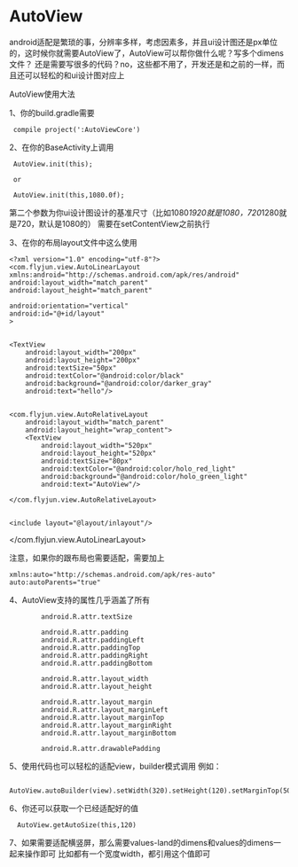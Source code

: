 # AutoView

android适配是繁琐的事，分辨率多样，考虑因素多，并且ui设计图还是px单位的，这时候你就需要AutoView了，AutoView可以帮你做什么呢？写多个dimens文件？
还是需要写很多的代码？no，这些都不用了，开发还是和之前的一样，而且还可以轻松的和ui设计图对应上

AutoView使用大法

1、你的build.gradle需要
           
     compile project(':AutoViewCore')

2、在你的BaseActivity上调用
   
     AutoView.init(this);
  
     or
  
     AutoView.init(this,1080.0f);
  
  第二个参数为你ui设计图设计的基准尺寸（比如1080*1920就是1080，720*1280就是720，默认是1080的）
  需要在setContentView之前执行
  
3、在你的布局layout文件中这么使用
  
    <?xml version="1.0" encoding="utf-8"?>
    <com.flyjun.view.AutoLinearLayout xmlns:android="http://schemas.android.com/apk/res/android"
    android:layout_width="match_parent"
    android:layout_height="match_parent"

    android:orientation="vertical"
    android:id="@+id/layout"
    >


    <TextView
        android:layout_width="200px"
        android:layout_height="200px"
        android:textSize="50px"
        android:textColor="@android:color/black"
        android:background="@android:color/darker_gray"
        android:text="hello"/>


    <com.flyjun.view.AutoRelativeLayout
        android:layout_width="match_parent"
        android:layout_height="wrap_content">
        <TextView
            android:layout_width="520px"
            android:layout_height="520px"
            android:textSize="80px"
            android:textColor="@android:color/holo_red_light"
            android:background="@android:color/holo_green_light"
            android:text="AutoView"/>

    </com.flyjun.view.AutoRelativeLayout>


    <include layout="@layout/inlayout"/>

</com.flyjun.view.AutoLinearLayout>


注意，如果你的跟布局也需要适配，需要加上
    
    xmlns:auto="http://schemas.android.com/apk/res-auto"
    auto:autoParents="true"
    
4、AutoView支持的属性几乎涵盖了所有
 
            android.R.attr.textSize

            android.R.attr.padding
            android.R.attr.paddingLeft
            android.R.attr.paddingTop
            android.R.attr.paddingRight
            android.R.attr.paddingBottom

            android.R.attr.layout_width
            android.R.attr.layout_height

            android.R.attr.layout_margin
            android.R.attr.layout_marginLeft
            android.R.attr.layout_marginTop
            android.R.attr.layout_marginRight
            android.R.attr.layout_marginBottom

            android.R.attr.drawablePadding 
            
5、使用代码也可以轻松的适配view，builder模式调用
  例如：
  
      AutoView.autoBuilder(view).setWidth(320).setHeight(120).setMarginTop(50).builder();
  
6、你还可以获取一个已经适配好的值
   
      AutoView.getAutoSize(this,120)
  
7、如果需要适配横竖屏，那么需要values-land的dimens和values的dimens一起来操作即可
   比如都有一个宽度width，都引用这个值即可

